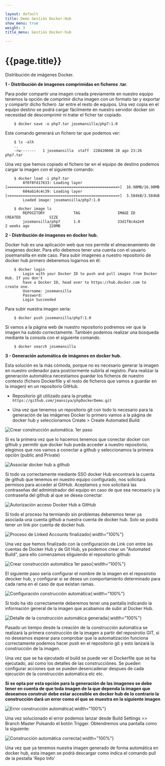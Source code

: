 ```yaml
---

layout: default
title: Demo Gestión Docker-Hub
show_menu: true
weight: 3
title_menu: Gestión Docker-hub

---
```


# {{page.title}}

Distribución de imágenes Docker.

**1 - Distribución de imagenes comprimidas en ficheros .tar.**

Para poder compartir una imagen creada previamente en nuestro equipo tenemos la opción de comprimir dicha imagen con un formato tar y exportar y compartir dicho fichero .tar entre el resto de equipos. Una vez copia en el equipo destino se podrá cargar fácilmente en nuestro servidor docker sin necesidad de descomprimir ni tratar el ficher tar copiado.

        $ docker save -o php7.tar josemansilla/php7:1.0

Este comando generará un fichero tar que podemos ver:

        $ ls -alh
        ..
        -rw-------   1 josemansilla  staff  228420608 28 ago 23:26 php7.tar

Una vez que hemos copiado el fichero tar en el equipo de destino podemos cargar la imagen con el siguiente comando:

        $ docker load -i php7.tar
            8f0f8fd17633: Loading layer [==================================================>]  16.98MB/16.98MB
            604ab14c4c39: Loading layer [==================================================>]  3.584kB/3.584kB
            Loaded image: josemansilla/php7:1.0
        
        $ docker image ls
            REPOSITORY             TAG                 IMAGE ID            CREATED             SIZE
            josemansilla/php7      1.0                 33d1f8c4a2e9        2 weeks ago         220MB

**2 - Distribución de imagenes en docker hub.**

Docker hub es una aplicación web que nos permite el almacenamiento de imagenes docker. Para ello debemos tener una cuenta con el usuario josemansilla en este caso.
Para subir imagenes a nuestro repositorio de docker hub primero deberemos logarnos en él:

        $ docker login
            Login with your Docker ID to push and pull images from Docker Hub. If you don't
            have a Docker ID, head over to https://hub.docker.com to create one.
            Username: josemansilla
            Password:
            Login Succeeded

Para subir nuestra imagen sería:

        $ docker push josemansilla/php7:1.0

Si vamos a la página web de nuestro repositorio podremos ver que la imagen ha subido correctamente.
También podemos realizar una búsqueda mediante la consola con el siguiente comando.

        $ docker search josemansilla

**3 - Generación automática de imágenes en docker hub.**

Esta solución es la más cómoda, porque no es necesario generar la imagen en nuestro ordenador para postriormente subirla al registro. Para realizar la generación automática necestiamos guardar los ficheros de nuestro contexto (fichero Dockerfile y el resto de ficheros que vamos a guardar en la imagen) en un repositorio GitHub. 

 - Repositorio git utilizado para la prueba: `https://github.com/jmansiya/phpDockerDemo.git`

 - Una vez que tenemos un repositorio git con todo lo necesario para la generación de las imágenes Docker lo primero vamos a la página de docker hub y seleccionamos Create >  Create Automated Build:

 ![Crear construcción automática. 1er paso](../imagenes/dockerhub1.jpg "Crear construcción automática. 1er paso")

  Si es la primera vez que lo hacemos tenemos que conectar docker con github y permitir que docker hub pueda acceder a nuestro repositorio, elegimos que nos vamos a conectar a github y seleccionamos la primera opción (public and Private)

  ![Associar docker hub a github](../imagenes/dockerhub2.jpg "Associar docker hub a github")

  Si todo va correctamente mediante SSO docker Hub encontrará la cuenta de github que tenemos en nuestro equipo configurado, nos solicitará permisos para acceder al GitHub. Aceptamos y nos solicitará las contraseñas del administrador del equipo en caso de que sea necesario y la contraseña del github al que se desea conectar.

  ![Autorización acceso Docker Hub a GitHub](../imagenes/dockerhub3.jpg "Autorización acceso Docker Hub a GitHub")

  Si todo el proceso ha termiando sin problemas deberemos tener ya asociada una cuenta github a nuestra cuenta de docker hub. Solo se podrá tener un link por cuenta de docker hub.

  ![Proceso de Linked Accounts finalizado](../imagenes/dockerhub4.jpg "Proceso de Linked Accounts finalizado"){:width="100%"}

  Una vez que hemos finalizado con la configuración de Link con entre las cuentas de Docker Hub y de Git Hub, ya podemos crear un "Automated Build", para ello comenzamos eliguiendo el repositorio github:

  ![Crear construcción automática 1er paso](../imagenes/dockerhub5.jpg "Crear construcción automática 1er paso"){:width="100%"}

  El siguiente paso sería configurar el nombre de la imagen en el reposirotio deocker hub, y configurar si se desea un comportamiento determinado para cada rama en el caso de que existan ramas.

  ![Configuración construcción automática](../imagenes/dockerhub6.jpg "Configuración construcción automática"){:width="100%"}

  Si todo ha ido correctamente deberemos tener una pantalla indicando la información general de la imagen que acabamos de subir al Docker Hub.

  ![Detalle de la construcción automática generada](../imagenes/dockerhub7.jpg "Detalle de la construcción automática generada"){:width="100%"}

  Pasado un tiempo desde la creación de la construcción automática se realizará la primera construcción de la imagen a partir del reposirotio GIT, si no deseamos esperar para comprobar que la automatización funciona correctamente podemos hacer push en el repositorio git y esto lanzará la construcción de la imagen.

  Una vez que se ha ejecutado el build se puede ver el Dockerfile que se ha ejecutado, así como los detalles de las construcciónes. Se pueden configurar acciones que se pueden desencadenar despues de cada ejecución de la construcción automática etc etc.

  **Si se opta por esta opción para la generación de las imagenes se debe tener en cuenta de que toda imagen de la que dependa la imagen que deseamos construir debe estar accesible en docker hub de lo contrario la construcción dará un error como el que se muestra en la siguiente imagen**

![Error construcción automática](../imagenes/dockerhub8.jpg "Error construcción automática"){:width="100%"}

Una vez solucionado el error podemos lanzar desde Build Settings >>  Branch Master Pulsando el botón Trigger.
Obtendremos una pantalla como la siguiente:

![Construcción automática correcta](../imagenes/dockerhub9.jpg "Construcción automática correcta"){:width="100%"}

Una vez que ya tenemos nuestra imagen generado de forma automática en docker hub, esta imagen se podrá descargar como indica el comando pull de la pestalla 'Repo Info'
